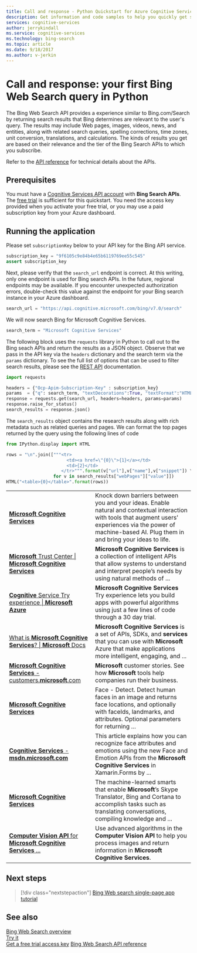 ```yaml
---
title: Call and response - Python Quickstart for Azure Cognitive Services, Bing Web Search API | Microsoft Docs
description: Get information and code samples to help you quickly get started using the Bing Web Search API in Microsoft Cognitive Services on Azure.
services: cognitive-services
author: jerrykindall
ms.service: cognitive-services
ms.technology: bing-search
ms.topic: article
ms.date: 9/18/2017
ms.author: v-jerkin
---
```


# Call and response: your first Bing Web Search query in Python

The Bing Web Search API provides a experience similar to Bing.com/Search by returning search results that Bing determines are relevant to the user's query. The results may include Web pages, images, videos, news, and entities, along with related search queries, spelling corrections, time zones, unit conversion, translations, and calculations. The kinds of results you get are based on their relevance and the tier of the Bing Search APIs to which you subscribe.

Refer to the [API reference](https://docs.microsoft.com/en-us/rest/api/cognitiveservices/bing-web-api-v7-reference) for technical details about the APIs.

## Prerequisites
You must have a [Cognitive Services API account](https://docs.microsoft.com/azure/cognitive-services/cognitive-services-apis-create-account) with **Bing Search APIs**. The [free trial](https://azure.microsoft.com/try/cognitive-services/?api=bing-web-search-api) is sufficient for this quickstart. You need the access key provided when you activate your free trial, or you may use a paid subscription key from your Azure dashboard.

## Running the application

Please set `subscriptionKey` below to your API key for the Bing API service.


```python
subscription_key = "9f6105c9e84b4e65b6119769ee55c545"
assert subscription_key
```

Next, please verify that the `search_url` endpoint is correct. At this writing, only one endpoint is used for Bing search APIs.  In the future, regional endpoints may be available.  If you encounter unexpected authorization errors, double-check this value against the endpoint for your Bing search instance in your Azure dashboard.


```python
search_url = "https://api.cognitive.microsoft.com/bing/v7.0/search"
```

We will now search Bing for Microsoft Cognitive Services.


```python
search_term = "Microsoft Cognitive Services"
```

The following block uses the `requests` library in Python to call out to the Bing seach APIs and return the results as a JSON object. Observe that we pass in the API key via the `headers` dictionary and the search term via the `params` dictionary. To see the full list of options that can be used to filter search results, please see the [REST API](https://docs.microsoft.com/en-us/rest/api/cognitiveservices/bing-web-api-v7-reference) documentation.


```python
import requests

headers = {"Ocp-Apim-Subscription-Key" : subscription_key}
params  = {"q": search_term, "textDecorations":True, "textFormat":"HTML"}
response = requests.get(search_url, headers=headers, params=params)
response.raise_for_status()
search_results = response.json()
```

The `search_results` object contains the research results along with rich metadata such as related queries and pages. We can format the top pages returned by the query using the following lines of code


```python
from IPython.display import HTML

rows = "\n".join(["""<tr>
                       <td><a href=\"{0}\">{1}</a></td>
                       <td>{2}</td>
                     </tr>""".format(v["url"],v["name"],v["snippet"]) \
                  for v in search_results["webPages"]["value"]])
HTML("<table>{0}</table>".format(rows))
```




<table><tr>
                       <td><a href="https://www.microsoft.com/cognitive-services"><b>Microsoft</b> <b>Cognitive</b> <b>Services</b></a></td>
                       <td>Knock down barriers between you and your ideas. Enable natural and contextual interaction with tools that augment users&#39; experiences via the power of machine-based AI. Plug them in and bring your ideas to life.</td>
                     </tr>
<tr>
                       <td><a href="https://www.microsoft.com/en-us/trustcenter/cloudservices/cognitiveservices"><b>Microsoft</b> Trust Center | <b>Microsoft Cognitive Services</b></a></td>
                       <td><b>Microsoft Cognitive Services</b> is a collection of intelligent APIs that allow systems to understand and interpret people’s needs by using natural methods of ...</td>
                     </tr>
<tr>
                       <td><a href="https://azure.microsoft.com/en-us/try/cognitive-services/"><b>Cognitive</b> Service Try experience | <b>Microsoft Azure</b></a></td>
                       <td><b>Microsoft Cognitive Services</b> Try experience lets you build apps with powerful algorithms using just a few lines of code through a 30 day trial.</td>
                     </tr>
<tr>
                       <td><a href="https://docs.microsoft.com/en-us/azure/cognitive-services/Welcome">What is <b>Microsoft Cognitive Services</b>? | <b>Microsoft</b> Docs</a></td>
                       <td><b>Microsoft Cognitive Services</b> is a set of APIs, SDKs, and <b>services</b> that you can use with <b>Microsoft</b> Azure that make applications more intelligent, engaging, and ...</td>
                     </tr>
<tr>
                       <td><a href="https://customers.microsoft.com/en-us/search?sq=%22Microsoft%20Cognitive%20Services%22&ff=&p=0&so=story_publish_date%20desc"><b>Microsoft Cognitive Services</b> - customers.<b>microsoft</b>.com</a></td>
                       <td><b>Microsoft</b> customer stories. See how <b>Microsoft</b> tools help companies run their business.</td>
                     </tr>
<tr>
                       <td><a href="https://westus.dev.cognitive.microsoft.com/docs/services/563879b61984550e40cbbe8d/operations/563879b61984550f30395236"><b>Microsoft Cognitive Services</b></a></td>
                       <td>Face - Detect. Detect human faces in an image and returns face locations, and optionally with faceIds, landmarks, and attributes. Optional parameters for returning ...</td>
                     </tr>
<tr>
                       <td><a href="https://msdn.microsoft.com/en-us/magazine/mt742868.aspx"><b>Cognitive Services</b> - <b>msdn.microsoft.com</b></a></td>
                       <td>This article explains how you can recognize face attributes and emotions using the new Face and Emotion APIs from the <b>Microsoft Cognitive Services</b> in Xamarin.Forms by ...</td>
                     </tr>
<tr>
                       <td><a href="https://news.microsoft.com/cognitive/"><b>Microsoft Cognitive Services</b></a></td>
                       <td>The machine-learned smarts that enable <b>Microsoft</b>’s Skype Translator, Bing and Cortana to accomplish tasks such as translating conversations, compiling knowledge and ...</td>
                     </tr>
<tr>
                       <td><a href="https://docs.microsoft.com/en-us/azure/cognitive-services/Computer-vision/Home"><b>Computer Vision API</b> for <b>Microsoft Cognitive Services</b> ...</a></td>
                       <td>Use advanced algorithms in the <b>Computer Vision API</b> to help you process images and return information in <b>Microsoft Cognitive Services</b>.</td>
                     </tr></table>



## Next steps

> [!div class="nextstepaction"]
> [Bing Web search single-page app tutorial](../tutorial-bing-web-search-single-page-app.md)

## See also 

[Bing Web Search overview](../overview.md)  
[Try it](https://azure.microsoft.com/services/cognitive-services/bing-web-search-api/)  
[Get a free trial access key](https://azure.microsoft.com/try/cognitive-services/?api=bing-web-search-api)
[Bing Web Search API reference](https://docs.microsoft.com/rest/api/cognitiveservices/bing-web-api-v7-reference)
